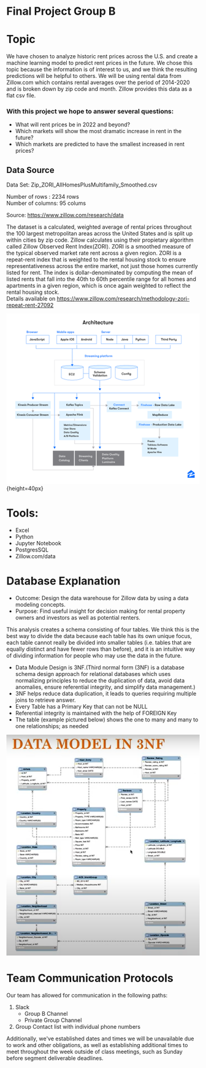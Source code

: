 # Final Project Group B

# Topic

We have chosen to analyze historic rent prices across the U.S. and create a machine learning model to predict rent prices in the future. We chose this topic because the information is of interest to us, and we think the resulting predictions will be helpful to others. We will be using rental data from Zillow.com which contains rental averages over the period of 2014-2020 and is broken down by zip code and month. Zillow provides this data as a flat csv file.

### With this project we hope to answer several questions:

* What will rent prices be in 2022 and beyond?
* Which markets will show the most dramatic increase in rent in the future?
* Which markets are predicted to have the smallest increased in rent prices? 

## Data Source

Data Set: Zip_ZORI_AllHomesPlusMultifamily_Smoothed.csv 

Number of rows : 2234 rows</br>
Number of columns: 95 colums 

Source: https://www.zillow.com/research/data </br>

The dataset is a calculated, weighted average of rental prices throughout the 100 largest metropolitan areas across the United States and is split up within cities by zip code. Zillow calculates using their propietary algorithm called Zillow Observed Rent Index(ZORI). ZORI is a smoothed measure of the typical observed market rate rent across a given region. ZORI is a repeat-rent index that is weighted to the rental housing stock to ensure representativeness across the entire market, not just those homes currently listed for rent. The index is dollar-denominated by computing the mean of listed rents that fall into the 40th to 60th percentile range for all homes and apartments in a given region, which is once again weighted to reflect the rental housing stock.</br>
Details available on https://www.zillow.com/research/methodology-zori-repeat-rent-27092

![Alt Text](https://github.com/RichelynScott/Final-Project-Group-B/blob/main/Resources/Images/Zillow_DataBase_Arch.png "Zillow DataBase Arch"){height=40px}</br>

# Tools: 

* Excel
* Python
* Jupyter Notebook
* PostgresSQL
* Zillow.com/data


# Database Explanation

* Outcome: Design the data warehouse for Zillow data by using a data modeling concepts. 
* Purpose: Find useful insight for decision making for rental property owners and investors as well as potential renters. 

This analysis creates a schema consisting of four tables. We think this is the best way to divide the data because each table has its own unique focus, each table cannot really be divided into smaller tables (i.e. tables that are equally distinct and have fewer rows than before), and it is an intuitive way of dividing information for people who may use the data in the future.

* Data Module Design is 3NF.(Third normal form (3NF) is a database schema design approach for relational databases which uses normalizing principles to reduce the duplication of data, avoid data anomalies, ensure referential integrity, and simplify data management.)
* 3NF helps reduce data duplication, it leads to queries requiring multiple joins to retrieve answer.
* Every Table has a Primary Key that can not be NULL
* Referential integrity is maintained with the help of FOREIGN Key
* The table (example pictured below) shows the one to many and many to one relationships; as needed

![Alt Text](https://github.com/RichelynScott/Final-Project-Group-B/blob/main/Resources/Images/db_prototype.png "general database prototype")</br>



# Team Communication Protocols

Our team has allowed for communication in the following paths:
1. Slack 
    * Group B Channel
    * Private Group Channel
2. Group Contact list with individual phone numbers

Additionally, we've established dates and times we will be unavailable due to work and other obligations, as well as establishing additional times to meet throughout the week outside of class meetings, such as Sunday before segment deliverable deadlines.



